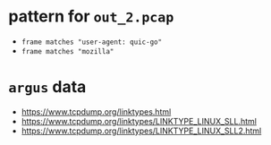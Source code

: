 # pattern for `out_2.pcap`

- `frame matches "user-agent: quic-go"`
- `frame matches "mozilla"`

# `argus` data 

- https://www.tcpdump.org/linktypes.html
- https://www.tcpdump.org/linktypes/LINKTYPE_LINUX_SLL.html
- https://www.tcpdump.org/linktypes/LINKTYPE_LINUX_SLL2.html


